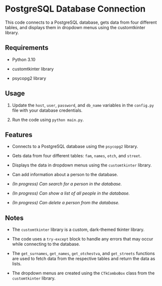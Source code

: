 
# PostgreSQL Database Connection

  

This code connects to a PostgreSQL database, gets data from four different tables, and displays them in dropdown menus using the customtkinter library.

  

## Requirements

- Python 3.10

- customtkinter library

- psycopg2 library

  

## Usage

1. Update the `host`, `user`, `password`, and `db_name` variables in the `config.py` file with your database credentials.

2. Run the code using `python main.py`.

  

## Features

- Connects to a PostgreSQL database using the `psycopg2` library.

- Gets data from four different tables: `fam`, `names`, `otch`, and `street`.

- Displays the data in dropdown menus using the `customtkinter` library.

- Can add information about a person to the database.

- *(In progress) Can search for a person in the database.*

- *(In progress) Can show a list of all people in the database.*

- *(In progress) Can delete a person from the database.*

  

## Notes

- The `customtkinter` library is a custom, dark-themed tkinter library.

- The code uses a `try-except` block to handle any errors that may occur while connecting to the database.

- The `get_surnames`, `get_names`, `get_otchestva`, and `get_streets` functions are used to fetch data from the respective tables and return the data as lists.

- The dropdown menus are created using the `CTkComboBox` class from the `customtkinter` library.